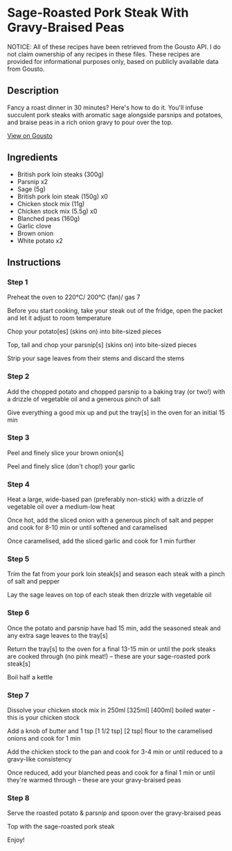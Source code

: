 # Sage-Roasted Pork Steak With Gravy-Braised Peas  

NOTICE: All of these recipes have been retrieved from the Gousto API. I do not claim ownership of any recipes in these files. These recipes are provided for informational purposes only, based on publicly available data from Gousto.

## Description

Fancy a roast dinner in 30 minutes? Here's how to do it. You'll infuse succulent pork steaks with aromatic sage alongside parsnips and potatoes, and braise peas in a rich onion gravy to pour over the top. 

[View on Gousto](https://www.gousto.co.uk/recipes/cookbook/sage-roasted-pork-steak-with-gravy-braised-peas)

## Ingredients

- British pork loin steaks (300g)
- Parsnip x2
- Sage (5g)
- British pork loin steak (150g) x0
- Chicken stock mix (11g)
- Chicken stock mix (5.5g) x0
- Blanched peas (160g)
- Garlic clove
- Brown onion
- White potato x2

## Instructions


### Step 1

Preheat the oven to 220°C/ 200°C (fan)/ gas 7

Before you start cooking, take your steak out of the fridge, open the packet and let it adjust to room temperature

Chop your potato[es] (skins on) into bite-sized pieces

Top, tail and chop your parsnip[s] (skins on) into bite-sized pieces

Strip your sage leaves from their stems and discard the stems


### Step 2

Add the chopped potato and chopped parsnip to a baking tray (or two!) with a drizzle of vegetable oil and a generous pinch of salt

Give everything a good mix up and put the tray[s] in the oven for an initial 15 min


### Step 3

Peel and finely slice your brown onion[s]

Peel and finely slice (don't chop!) your garlic


### Step 4

Heat a large, wide-based pan (preferably non-stick) with a drizzle of vegetable oil over a medium-low heat

Once hot, add the sliced onion with a generous pinch of salt and pepper and cook for 8-10 min or until softened and caramelised

Once caramelised, add the sliced garlic and cook for 1 min further


### Step 5

Trim the fat from your pork loin steak[s] and season each steak with a pinch of salt and pepper

Lay the sage leaves on top of each steak then drizzle with vegetable oil


### Step 6

Once the potato and parsnip have had 15 min, add the seasoned steak and any extra sage leaves to the tray[s]

Return the tray[s] to the oven for a final 13-15 min or until the pork steaks are cooked through (no pink meat!) – these are your sage-roasted pork steak[s]

Boil half a kettle


### Step 7

Dissolve your chicken stock mix in 250ml <span class="text-purple">[325ml]</span> <span class="text-danger">[400ml] </span>boiled water - this is your chicken stock

Add a knob of butter and 1 tsp <span class="text-purple">[1 1/2 tsp]</span> <span class="text-danger">[2 tsp]</span> flour to the caramelised onions and cook for 1 min

Add the chicken stock to the pan and cook for 3-4 min or until reduced to a gravy-like consistency

Once reduced, add your blanched peas and cook for a final 1 min or until they're warmed through – these are your gravy-braised peas

### Step 8

Serve the roasted potato & parsnip and spoon over the gravy-braised peas

Top with the sage-roasted pork steak

Enjoy!


